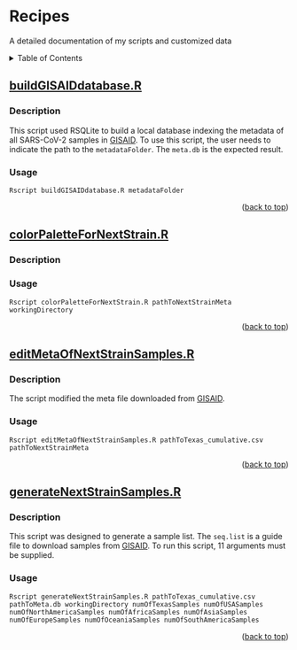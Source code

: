 <a name="readme-top"></a>
# Recipes
A detailed documentation of my scripts and customized data

<details>
  <summary>Table of Contents</summary>
  <ol>
    <li>
      <a href="#buildgisaiddatabaser">buildGISAIDdatabase.R</a>
      <ul>
        <li><a href="#description">Description</a></li>
      </ul>
      <ul>
        <li><a href="#usage">Usage</a></li>
      </ul>
    </li>
    <li>
      <a href="#colorpalettefornextstrainr">colorPaletteForNextStrain.R</a>
      <ul>
        <li><a href="#description-1">Description</a></li>
      </ul>
      <ul>
        <li><a href="#usage-1">Usage</a></li>
      </ul>
    </li>
    <li>
      <a href="#editmetaofnextstrainsamplesr">editMetaOfNextStrainSamples.R</a>
      <ul>
        <li><a href="#description-2">Description</a></li>
      </ul>
      <ul>
        <li><a href="#usage-2">Usage</a></li>
      </ul>
    </li>
    <li>
      <a href="#generatenextstrainsamplesr">generateNextStrainSamples.R</a>
      <ul>
        <li><a href="#description-3">Description</a></li>
      </ul>
      <ul>
        <li><a href="#usage-3">Usage</a></li>
      </ul>
    </li>
  </ol>
</details>

## [buildGISAIDdatabase.R](https://github.com/leke-lyu/Recipes/blob/main/Scripts/buildGISAIDdatabase.R)

### Description

This script used RSQLite to build a local database indexing the metadata of all SARS-CoV-2 samples in [GISAID](https://gisaid.org). To use this script, the user needs to indicate the path to the `metadataFolder`. The `meta.db` is the expected result.

### Usage

```shell
Rscript buildGISAIDdatabase.R metadataFolder
```

<p align="right">(<a href="#readme-top">back to top</a>)</p>

## [colorPaletteForNextStrain.R](https://github.com/leke-lyu/Recipes/blob/main/Scripts/colorPaletteForNextStrain.R)

### Description



### Usage

```shell
Rscript colorPaletteForNextStrain.R pathToNextStrainMeta workingDirectory
```

<p align="right">(<a href="#readme-top">back to top</a>)</p>

## [editMetaOfNextStrainSamples.R](https://github.com/leke-lyu/Recipes/blob/main/Scripts/editMetaOfNextStrainSamples.R)

### Description

The script modified the meta file downloaded from [GISAID](https://gisaid.org).

### Usage

```shell
Rscript editMetaOfNextStrainSamples.R pathToTexas_cumulative.csv pathToNextStrainMeta
```

<p align="right">(<a href="#readme-top">back to top</a>)</p>

## [generateNextStrainSamples.R](https://github.com/leke-lyu/Recipes/blob/main/Scripts/generateNextStrainSamples.R)

### Description

This script was designed to generate a sample list. The `seq.list` is a guide file to download samples from [GISAID](https://gisaid.org). To run this script, 11 arguments must be supplied.

### Usage

```shell
Rscript generateNextStrainSamples.R pathToTexas_cumulative.csv pathToMeta.db workingDirectory numOfTexasSamples numOfUSASamples numOfNorthAmericaSamples numOfAfricaSamples numOfAsiaSamples numOfEuropeSamples numOfOceaniaSamples numOfSouthAmericaSamples
```

<p align="right">(<a href="#readme-top">back to top</a>)</p>



